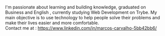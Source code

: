 I'm passionate about learning and building knowledge, graduated on Business and English , currently studying Web Development on Trybe. My main objective is to use technology to help people solve their problems and make their lives easier and more comfortable. <br>
Contact me at : https://www.linkedin.com/in/marcos-carvalho-5bb42bb6/ <br>

